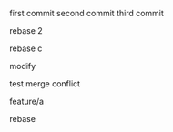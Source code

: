 first commit
second commit
third commit

rebase 2

rebase c

modify

test merge conflict

feature/a

rebase